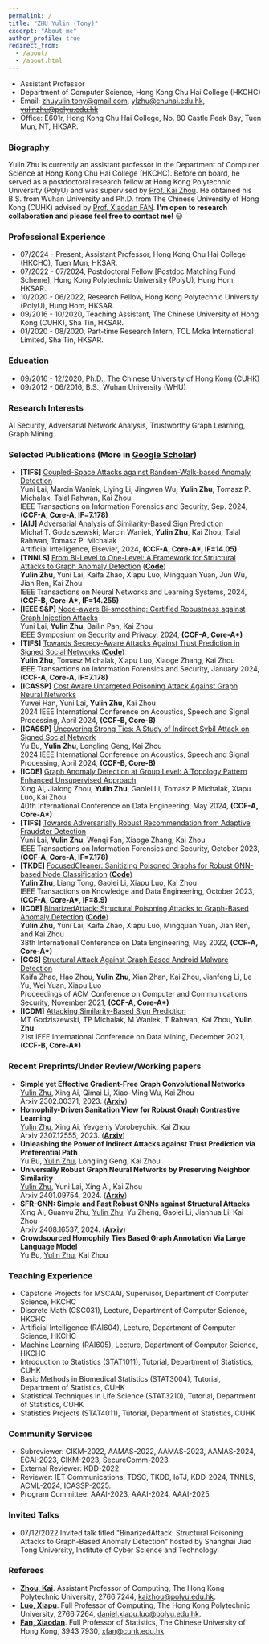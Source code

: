 ```yaml
---
permalink: /
title: "ZHU Yulin (Tony)"
excerpt: "About me"
author_profile: true
redirect_from: 
  - /about/
  - /about.html
---
```


- Assistant Professor
- Department of Computer Science, Hong Kong Chu Hai College (HKCHC)
- Email: zhuyulin.tony@gmail.com, ylzhu@chuhai.edu.hk, ~~yulinzhu@polyu.edu.hk~~
- Office: E601r, Hong Kong Chu Hai College, No. 80 Castle Peak Bay,  Tuen Mun, NT, HKSAR.

### Biography
Yulin Zhu is currently an assistant professor in the Department of Computer Science at Hong Kong Chu Hai College (HKCHC). Before on board, he served as a postdoctoral research fellow at Hong Kong Polytechnic University (PolyU) and was supervised by [Prof. Kai Zhou](https://www4.comp.polyu.edu.hk/~kaizhou/). He obtained his B.S. from Wuhan University and Ph.D. from The Chinese University of Hong Kong (CUHK) advised by [Prof. Xiaodan FAN](https://www.sta.cuhk.edu.hk/xfan). **I'm open to research collaboration and please feel free to contact me!** 😃

### Professional Experience
- 07/2024 - Present, Assistant Professor, Hong Kong Chu Hai College (HKCHC), Tuen Mun, HKSAR.
- 07/2022 - 07/2024, Postdoctoral Fellow [Postdoc Matching Fund Scheme], Hong Kong Polytechnic University (PolyU), Hung Hom, HKSAR. 
- 10/2020 - 06/2022, Research Fellow, Hong Kong Polytechnic University (PolyU), Hung Hom, HKSAR.
- 09/2016 - 10/2020, Teaching Assistant, The Chinese University of Hong Kong (CUHK), Sha Tin, HKSAR.
- 01/2020 - 08/2020, Part-time Research Intern, TCL Moka International Limited, Sha Tin, HKSAR.

### Education
- 09/2016 - 12/2020, Ph.D., The Chinese University of Hong Kong (CUHK)
- 09/2012 - 06/2016, B.S., Wuhan University (WHU)

### Research Interests
AI Security, Adversarial Network Analysis, Trustworthy Graph Learning, Graph Mining.

### Selected Publications (More in [Google Scholar](https://scholar.google.com/citations?user=-MGpGisAAAAJ&hl=zh-CN)) 
- **[TIFS]** <u>Coupled-Space Attacks against Random-Walk-based Anomaly Detection</u> <br>
  Yuni Lai, Marcin Waniek, Liying Li, Jingwen Wu, **Yulin Zhu**, Tomasz P. Michalak, Talal Rahwan, Kai Zhou<br>
  IEEE Transactions on Information Forensics and Security, Sep. 2024, **(CCF-A, Core-A, IF=7.178)**
- **[AIJ]** <u>Adversarial Analysis of Similarity-Based Sign Prediction</u> <br>
  Michał T. Godziszewski, Marcin Waniek, **Yulin Zhu**, Kai Zhou, Talal Rahwan, Tomasz P. Michalak<br>
  Artificial Intelligence, Elsevier, 2024, **(CCF-A, Core-A\*, IF=14.05)**
- **[TNNLS]** <u>From Bi-Level to One-Level: A Framework for Structural Attacks to Graph Anomaly Detection</u> ([**Code**](https://github.com/zhuyulin-tony/Attack_GCN_GAD)) <br>
  **Yulin Zhu**, Yuni Lai, Kaifa Zhao, Xiapu Luo, Mingquan Yuan, Jun Wu, Jian Ren, Kai Zhou<br>
  IEEE Transactions on Neural Networks and Learning Systems, 2024, **(CCF-B, Core-A\*, IF=14.255)**
- **[IEEE S&P]**  <u>Node-aware Bi-smoothing: Certified Robustness against Graph Injection Attacks</u> <br>
  Yuni Lai, **Yulin Zhu**, Bailin Pan, Kai Zhou<br>
  IEEE Symposium on Security and Privacy, 2024, **(CCF-A, Core-A\*)**
- **[TIFS]** <u>Towards Secrecy-Aware Attacks Against Trust Prediction in Signed Social Networks</u> ([**Code**](https://github.com/zhuyulin-tony/SecrecyAttack)) <br>
  **Yulin Zhu**, Tomasz Michalak, Xiapu Luo, Xiaoge Zhang, Kai Zhou<br>
  IEEE Transactions on Information Forensics and Security, January 2024, **(CCF-A, Core-A, IF=7.178)**
- **[ICASSP]** <u>Cost Aware Untargeted Poisoning Attack Against Graph Neural Networks</u> <br>
  Yuwei Han, Yuni Lai, **Yulin Zhu**, Kai Zhou<br>
  2024 IEEE International Conference on Acoustics, Speech and Signal Processing, April 2024, **(CCF-B, Core-B)**
- **[ICASSP]** <u>Uncovering Strong Ties: A Study of Indirect Sybil Attack on Signed Social Network</u> <br>
  Yu Bu, **Yulin Zhu**, Longling Geng, Kai Zhou<br>
  2024 IEEE International Conference on Acoustics, Speech and Signal Processing, April 2024, **(CCF-B, Core-B)**
- **[ICDE]** <u>Graph Anomaly Detection at Group Level: A Topology Pattern Enhanced Unsupervised Approach</u> <br>
  Xing Ai, Jialong Zhou, **Yulin Zhu**, Gaolei Li, Tomasz P Michalak, Xiapu Luo, Kai Zhou<br>
  40th International Conference on Data Engineering, May 2024, **(CCF-A, Core-A\*)**
- **[TIFS]** <u>Towards Adversarially Robust Recommendation from Adaptive Fraudster Detection</u> <br>
  Yuni Lai, **Yulin Zhu**, Wenqi Fan, Xiaoge Zhang, Kai Zhou<br>
  IEEE Transactions on Information Forensics and Security, October 2023, **(CCF-A, Core-A, IF=7.178)**
- **[TKDE]** <u>FocusedCleaner: Sanitizing Poisoned Graphs for Robust GNN-based Node Classification</u> ([**Code**](https://github.com/zhuyulin-tony/focusedcleaner)) <br>
  **Yulin Zhu**, Liang Tong, Gaolei Li, Xiapu Luo, Kai Zhou<br>
  IEEE Transactions on Knowledge and Data Engineering, October 2023, **(CCF-A, Core-A\*, IF=8.9)**
- **[ICDE]** <u>BinarizedAttack: Structural Poisoning Attacks to Graph-Based Anomaly Detection</u> ([**Code**](https://github.com/zhuyulin-tony/BinarizedAttack)) <br>
  **Yulin Zhu**, Yuni Lai, Kaifa Zhao, Xiapu Luo, Mingquan Yuan, Jian Ren, and Kai Zhou   
  38th International Conference on Data Engineering, May 2022, **(CCF-A, Core-A\*)**
- **[CCS]** <u>Structural Attack Against Graph Based Android Malware Detection</u> <br>
  Kaifa Zhao, Hao Zhou, **Yulin Zhu**, Xian Zhan, Kai Zhou, Jianfeng Li, Le Yu, Wei Yuan, Xiapu Luo<br> 
  Proceedings of ACM Conference on Computer and Communications Security, November 2021, **(CCF-A, Core-A\*)**
- **[ICDM]** <u>Attacking Similarity-Based Sign Prediction</u> <br>
  MT Godziszewski, TP Michalak, M Waniek, T Rahwan, Kai Zhou, **Yulin Zhu** <br>
  21st IEEE International Conference on Data Mining, December 2021, **(CCF-B, Core-A\*)**  

### Recent Preprints/Under Review/Working papers
- **Simple yet Effective Gradient-Free Graph Convolutional Networks**<br>
  <u>Yulin Zhu</u>, Xing Ai, Qimai Li, Xiao-Ming Wu, Kai Zhou<br>
  Arxiv 2302.00371, 2023. ([**Arxiv**](https://arxiv.org/abs/2302.00371))
- **Homophily-Driven Sanitation View for Robust Graph Contrastive Learning**<br>
  <u>Yulin Zhu</u>, Xing Ai, Yevgeniy Vorobeychik, Kai Zhou<br>
  Arxiv 2307.12555, 2023. ([**Arxiv**](https://arxiv.org/pdf/2307.12555.pdf))
- **Unleashing the Power of Indirect Attacks against Trust Prediction via Preferential Path**<br>
  Yu Bu, <u>Yulin Zhu</u>, Longling Geng, Kai Zhou
- **Universally Robust Graph Neural Networks by Preserving Neighbor Similarity**<br>
  <u>Yulin Zhu</u>, Yuni Lai, Xing Ai, Kai Zhou<br>
  Arxiv 2401.09754, 2024. ([**Arxiv**](https://arxiv.org/abs/2401.09754))
- **SFR-GNN: Simple and Fast Robust GNNs against Structural Attacks**<br>
  Xing Ai, Guanyu Zhu, <u>Yulin Zhu</u>, Yu Zheng, Gaolei Li, Jianhua Li, Kai Zhou<br>
  Arxiv 2408.16537, 2024. ([**Arxiv**](https://arxiv.org/pdf/2408.16537))
- **Crowdsourced Homophily Ties Based Graph Annotation Via Large Language Model**<br>
  Yu Bu, <u>Yulin Zhu</u>, Kai Zhou

### Teaching Experience
- Capstone Projects for MSCAAI, Supervisor, Department of Computer Science, HKCHC
- Discrete Math (CSC031), Lecture, Department of Computer Science, HKCHC
- Artificial Intelligence (RAI604), Lecture, Department of Computer Science, HKCHC
- Machine Learning (RAI605), Lecture, Department of Computer Science, HKCHC
- Introduction to Statistics (STAT1011), Tutorial, Department of Statistics, CUHK
- Basic Methods in Biomedical Statistics (STAT3004), Tutorial, Department of Statistics, CUHK
- Statistical Techniques in Life Science (STAT3210), Tutorial, Department of Statistics, CUHK
- Statistics Projects (STAT4011), Tutorial, Department of Statistics, CUHK

### Community Services
- Subreviewer: CIKM-2022, AAMAS-2022, AAMAS-2023, AAMAS-2024, ECAI-2023, CIKM-2023, SecureComm-2023.
- External Reviewer: KDD-2022.
- Reviewer: IET Communications, TDSC, TKDD, IoTJ, KDD-2024, TNNLS, ACML-2024, ICASSP-2025.
- Program Committee: AAAI-2023, AAAI-2024, AAAI-2025.

### Invited Talks
- 07/12/2022 Invited talk titled "BinarizedAttack: Structural Poisoning Attacks to Graph-Based Anomaly Detection" hosted by Shanghai Jiao Tong University, Institute of Cyber Science and Technology.

### Referees
- [**Zhou, Kai**](https://www4.comp.polyu.edu.hk/~kaizhou/). Assistant Professor of Computing, The Hong Kong Polytechnic University, 2766 7244, kaizhou@polyu.edu.hk.
- [**Luo, Xiapu**](https://www4.comp.polyu.edu.hk/~csxluo/). Full Professor of Computing, The Hong Kong Polytechnic University, 2766 7264, daniel.xiapu.luo@polyu.edu.hk. 
- [**Fan, Xiaodan**](https://www.sta.cuhk.edu.hk/xfan). Full Professor of Statistics, The Chinese University of Hong Kong, 3943 7930, xfan@cuhk.edu.hk.

